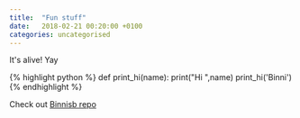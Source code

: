 ```yaml
---
title:  "Fun stuff"
date:   2018-02-21 00:20:00 +0100
categories: uncategorised
---
```


It's alive! Yay

{% highlight python %}
def print_hi(name):
  print("Hi ",name)
print_hi('Binni')
{% endhighlight %}

Check out [Binnisb repo][github-binnisb]

[github-binnisb]:   https://github.com/binnisb
